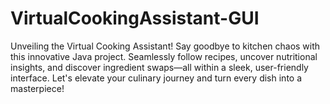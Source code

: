 # VirtualCookingAssistant-GUI
Unveiling the Virtual Cooking Assistant! Say goodbye to kitchen chaos with this innovative Java project. Seamlessly follow recipes, uncover nutritional insights, and discover ingredient swaps—all within a sleek, user-friendly interface. Let's elevate your culinary journey and turn every dish into a masterpiece!
